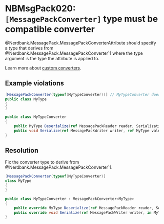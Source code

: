 # NBMsgPack020: `[MessagePackConverter]` type must be compatible converter

@Nerdbank.MessagePack.MessagePackConverterAttribute should specify a type that derives from @Nerdbank.MessagePack.MessagePackConverter`1 where the type argument is the type the attribute is applied to.

Learn more about [custom converters](../docs/custom-converters.md).

## Example violations

```cs
[MessagePackConverter(typeof(MyTypeConverter))] // MyTypeConverter does not derive from the correct base type
public class MyType
{
}

public class MyTypeConverter
{
	public MyType Deserialize(ref MessagePackReader reader, SerializationContext context) => throw new System.NotImplementedException();
	public void Serialize(ref MessagePackWriter writer, ref MyType value, SerializationContext context) => throw new System.NotImplementedException();
}
```

## Resolution

Fix the converter type to derive from @Nerdbank.MessagePack.MessagePackConverter`1.

```cs
[MessagePackConverter(typeof(MyTypeConverter)]
class MyType
{
}

public class MyTypeConverter : MessagePackConverter<MyType>
{
	public override MyType Deserialize(ref MessagePackReader reader, SerializationContext context) => throw new System.NotImplementedException();
	public override void Serialize(ref MessagePackWriter writer, in MyType value, SerializationContext context) => throw new System.NotImplementedException();
}
```
